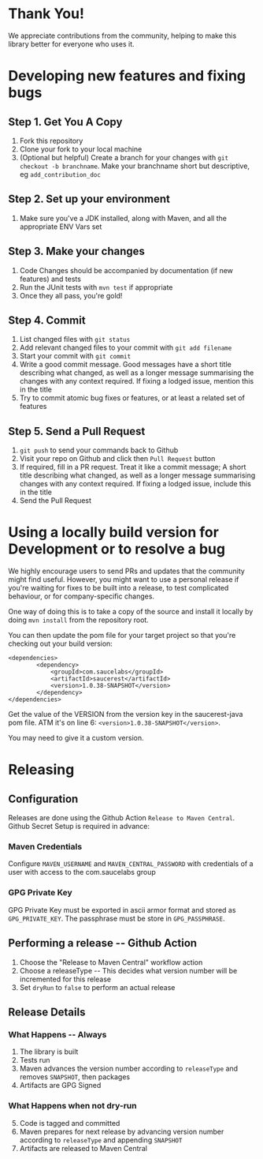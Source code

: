 # Thank You!
We appreciate contributions from the community, helping to make this library better for everyone who uses it.

# Developing new features and fixing bugs
## Step 1. Get You A Copy
1. Fork this repository
2. Clone your fork to your local machine
3. (Optional but helpful) Create a branch for your changes with `git checkout -b branchname`.  Make your branchname short but descriptive, eg `add_contribution_doc`

## Step 2. Set up your environment
1. Make sure you've a JDK installed, along with Maven, and all the appropriate ENV Vars set

## Step 3. Make your changes
1. Code Changes should be accompanied by documentation (if new features) and tests
3. Run the JUnit tests with `mvn test` if appropriate
4. Once they all pass, you're gold!

## Step 4. Commit
1. List changed files with `git status`
2. Add relevant changed files to your commit with `git add filename`
3. Start your commit with `git commit`
4. Write a good commit message.  Good messages have a short title describing what changed, as well as a longer message summarising the changes with any context required. If fixing a lodged issue, mention this in the title
5. Try to commit atomic bug fixes or features, or at least a related set of features

## Step 5. Send a Pull Request
1. `git push` to send your commands back to Github
2. Visit your repo on Github and click then `Pull Request` button
3. If required, fill in a PR request.  Treat it like a commit message; A short title describing what changed, as well as a longer message summarising changes with any context required.  If fixing a lodged issue, include this in the title
4. Send the Pull Request

# Using a locally build version for Development or to resolve a bug
We highly encourage users to send PRs and updates that the community might find useful.  However, you might want to use a personal release if you're waiting for fixes to be built into a release, to test complicated behaviour, or for company-specific changes.

One way of doing this is to take a copy of the source and install it locally by doing
`mvn install`
from the repository root.

You can then update the pom file for your target project so that you're checking out your build version:

```
<dependencies>
        <dependency>
            <groupId>com.saucelabs</groupId>
            <artifactId>saucerest</artifactId>
            <version>1.0.38-SNAPSHOT</version>
        </dependency>
</dependencies>
```

Get the value of the VERSION from the version key in the saucerest-java pom file.  ATM it's on line 6: `<version>1.0.38-SNAPSHOT</version>`.

You may need to give it a custom version.

# Releasing
## Configuration
Releases are done using the Github Action `Release to Maven Central`.  Github Secret Setup is required in advance:

### Maven Credentials
Configure `MAVEN_USERNAME` and `MAVEN_CENTRAL_PASSWORD` with credentials of a user with access to the com.saucelabs group

### GPG Private Key
GPG Private Key must be exported in ascii armor format and stored as `GPG_PRIVATE_KEY`.  The passphrase must be store in `GPG_PASSPHRASE`.

## Performing a release -- Github Action
1. Choose the "Release to Maven Central" workflow action
2. Choose a releaseType -- This decides what version number will be incremented for this release
3. Set `dryRun` to `false` to perform an actual release

## Release Details
### What Happens -- Always
1. The library is built
2. Tests run
3. Maven advances the version number according to `releaseType` and removes `SNAPSHOT`, then packages
4. Artifacts are GPG Signed

### What Happens when not dry-run
5. Code is tagged and committed
6. Maven prepares for next release by advancing version number according to `releaseType` and appending `SNAPSHOT`
7. Artifacts are released to Maven Central